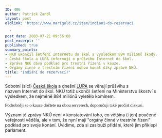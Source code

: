 ```yaml
---
ID: 406
author: Patrick Zandl
layout: post
oldlink: 'https://www.marigold.cz/item/indiani-do-rezervaci

  '
post_date: 2003-07-21 09:56:00
post_excerpt: ''
published: true
summary_points:
- NKÚ ukončil šetření Internetu do škol s výsledkem 884 milionů škody.
- Česká škola a LUPA informují o průšvihu Internet do škol.
- Zpráva NKÚ dává podklad pro trestní řízení v kauze.
- Orgány činné v trestním řízení mohou konat díky zprávě NKÚ.
title: "Indiání do rezervací?"
---
```


<p>
Sobotní (sic!) <A href="http://www.ceskaskola.cz/ICTveskole/Ar.asp?ARI=101235&amp;CAI=2131">Česká škola</A> a dnešní <A href="http://www.lupa.cz/clanek.php3?show=2934">LUPA</A> se věnují průšvihu s názvem&#160;Internet do škol.&#160;NKÚ totiž ukončil šetření na Ministerstvu škoství s výsledkem, že nejméně 884 miliónů vyletělo komínem.&#160;</p>

<p>
<FONT face=Times>Podrobněji se o kauze dočtete na obou serverech, doporučuji také pročíst diskusi.</FONT></p>

<p>
Význam té zprávy NKÚ není v konstatování toho, co většina (i jen) poučené veřejnosti věděla, ale v tom, že nyní mají "orgány činné v trestním řízení" podklad pro svoje konání. Uvidíme, zda si zaslouží přidání, které jim přiklepl parlament.</p>